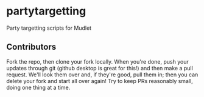 # partytargetting
Party targetting scripts for Mudlet


## Contributors
Fork the repo, then clone your fork locally. When you're done, push your updates through git (github desktop is great for this!) and then make a pull request. We'll look them over and, if they're good, pull them in; then you can delete your fork and start all over again! Try to keep PRs reasonably small, doing one thing at a time. 

